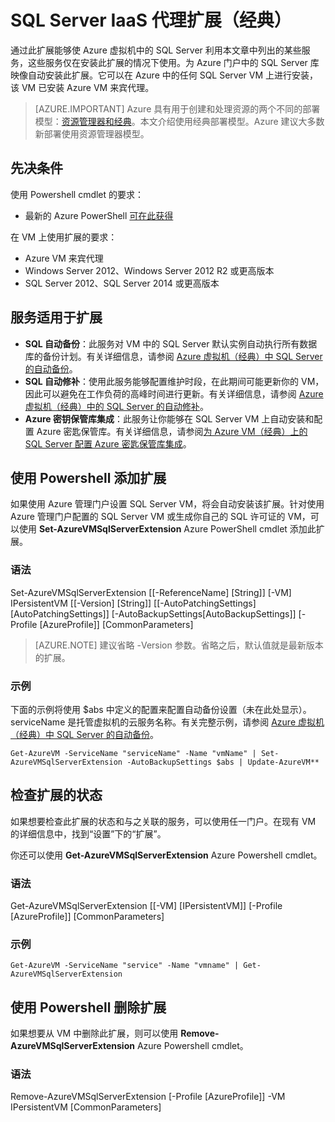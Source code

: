 <properties
	pageTitle="SQL Server IaaS 代理扩展（经典）| Azure"
	description="本主题介绍可使 Azure 上运行 SQL Server 的 VM 使用自动化功能的 SQL Server 代理扩展。它使用经典部署模式。"
	services="virtual-machines-windows"
	documentationCenter=""
	authors="rothja"
	manager="jhubbard"
   editor=""    
   tags="azure-service-management"/>

<tags
	ms.service="virtual-machines-windows"
	ms.date="05/11/2016"
	wacn.date="06/27/2016"/>

# SQL Server IaaS 代理扩展（经典）

通过此扩展能够使 Azure 虚拟机中的 SQL Server 利用本文章中列出的某些服务，这些服务仅在安装此扩展的情况下使用。为 Azure 门户中的 SQL Server 库映像自动安装此扩展。它可以在 Azure 中的任何 SQL Server VM 上进行安装，该 VM 已安装 Azure VM 来宾代理。

> [AZURE.IMPORTANT] Azure 具有用于创建和处理资源的两个不同的部署模型：[资源管理器和经典](/documentation/articles/resource-manager-deployment-model)。本文介绍使用经典部署模型。Azure 建议大多数新部署使用资源管理器模型。


## 先决条件
使用 Powershell cmdlet 的要求：

- 最新的 Azure PowerShell [可在此获得](/documentation/articles/powershell-install-configure)

在 VM 上使用扩展的要求：

- Azure VM 来宾代理
- Windows Server 2012、Windows Server 2012 R2 或更高版本
- SQL Server 2012、SQL Server 2014 或更高版本

## 服务适用于扩展

- **SQL 自动备份**：此服务对 VM 中的 SQL Server 默认实例自动执行所有数据库的备份计划。有关详细信息，请参阅 [Azure 虚拟机（经典）中 SQL Server 的自动备份](/documentation/articles/virtual-machines-windows-classic-sql-automated-backup)。
- **SQL 自动修补**：使用此服务能够配置维护时段，在此期间可能更新你的 VM，因此可以避免在工作负荷的高峰时间进行更新。有关详细信息，请参阅 [Azure 虚拟机（经典）中的 SQL Server 的自动修补](/documentation/articles/virtual-machines-windows-classic-sql-automated-patching)。
- **Azure 密钥保管库集成**：此服务让你能够在 SQL Server VM 上自动安装和配置 Azure 密匙保管库。有关详细信息，请参阅[为 Azure VM（经典）上的 SQL Server 配置 Azure 密匙保管库集成](/documentation/articles/virtual-machines-windows-classic-ps-sql-keyvault)。

## 使用 Powershell 添加扩展
如果使用 Azure 管理门户设置 SQL Server VM，将会自动安装该扩展。针对使用 Azure 管理门户配置的 SQL Server VM 或生成你自己的 SQL 许可证的 VM，可以使用 **Set-AzureVMSqlServerExtension** Azure PowerShell cmdlet 添加此扩展。

### 语法

Set-AzureVMSqlServerExtension [[-ReferenceName] [String]] [-VM] IPersistentVM [[-Version] [String]] [[-AutoPatchingSettings] [AutoPatchingSettings]] [-AutoBackupSettings[AutoBackupSettings]] [-Profile [AzureProfile]] [CommonParameters]

> [AZURE.NOTE] 建议省略 -Version 参数。省略之后，默认值就是最新版本的扩展。

### 示例
下面的示例将使用 $abs 中定义的配置来配置自动备份设置（未在此处显示）。serviceName 是托管虚拟机的云服务名称。有关完整示例，请参阅 [Azure 虚拟机（经典）中 SQL Server 的自动备份](/documentation/articles/virtual-machines-windows-classic-sql-automated-backup)。

	Get-AzureVM -ServiceName "serviceName" -Name "vmName" | Set-AzureVMSqlServerExtension -AutoBackupSettings $abs | Update-AzureVM**

## 检查扩展的状态
如果想要检查此扩展的状态和与之关联的服务，可以使用任一门户。在现有 VM 的详细信息中，找到“设置”下的“扩展”。

你还可以使用 **Get-AzureVMSqlServerExtension** Azure Powershell cmdlet。

### 语法

Get-AzureVMSqlServerExtension [[-VM] [IPersistentVM]] [-Profile [AzureProfile]] [CommonParameters]

### 示例
	Get-AzureVM -ServiceName "service" -Name "vmname" | Get-AzureVMSqlServerExtension

## 使用 Powershell 删除扩展   
如果想要从 VM 中删除此扩展，则可以使用 **Remove-AzureVMSqlServerExtension** Azure Powershell cmdlet。

### 语法

Remove-AzureVMSqlServerExtension [-Profile [AzureProfile]] -VM IPersistentVM [CommonParameters]

<!---HONumber=Mooncake_0509_2016-->